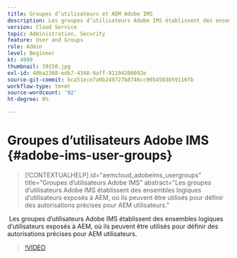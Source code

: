 ```yaml
---
title: Groupes d’utilisateurs et AEM Adobe IMS
description: Les groupes d’utilisateurs Adobe IMS établissent des ensembles logiques d’utilisateurs exposés à AEM, où ils peuvent être utilisés pour définir des autorisations précises pour AEM utilisateurs.
version: Cloud Service
topic: Administration, Security
feature: User and Groups
role: Admin
level: Beginner
kt: 4999
thumbnail: 39150.jpg
exl-id: 40ba2368-edb7-4348-9aff-91194200092e
source-git-commit: bca51ece7a9b249727b8746cc9654503059116fb
workflow-type: tm+mt
source-wordcount: '92'
ht-degree: 0%

---
```


# Groupes d’utilisateurs Adobe IMS {#adobe-ims-user-groups}

>[!CONTEXTUALHELP]
>id="aemcloud_adobeims_usergroups"
>title="Groupes d’utilisateurs Adobe IMS"
>abstract="Les groupes d’utilisateurs Adobe IMS établissent des ensembles logiques d’utilisateurs exposés à AEM, où ils peuvent être utilisés pour définir des autorisations précises pour AEM utilisateurs."

 Les groupes d’utilisateurs Adobe IMS établissent des ensembles logiques d’utilisateurs exposés à AEM, où ils peuvent être utilisés pour définir des autorisations précises pour AEM utilisateurs.

>[!VIDEO](https://video.tv.adobe.com/v/39150/?quality=12&learn=on)
